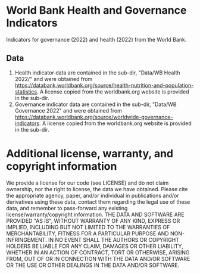 # World Bank Health and Governance Indicators
Indicators for governance (2022) and health (2022) from the World Bank.

## Data
1. Health indicator data are contained in the sub-dir, "Data/WB Health 2022/" and were obtained from https://databank.worldbank.org/source/health-nutrition-and-population-statistics. A license copied from the worldbank.org website is provided in the sub-dir.
2. Governance indicator data are contained in the sub-dir, "Data/WB Governance 2022" and were obtained from https://databank.worldbank.org/source/worldwide-governance-indicators. A license copied from the worldbank.org website is provided in the sub-dir.

 # Additional license, warranty, and copyright information
We provide a license for our code (see LICENSE) and do not claim ownership, nor the right to license, the data we have obtained. Please cite the appropriate agency, paper, and/or individual in publications and/or derivatives using these data, contact them regarding the legal use of these data, and remember to pass-forward any existing license/warranty/copyright information. THE DATA AND SOFTWARE ARE PROVIDED "AS IS", WITHOUT WARRANTY OF ANY KIND, EXPRESS OR IMPLIED, INCLUDING BUT NOT LIMITED TO THE WARRANTIES OF MERCHANTABILITY, FITNESS FOR A PARTICULAR PURPOSE AND NON-INFRINGEMENT. IN NO EVENT SHALL THE AUTHORS OR COPYRIGHT HOLDERS BE LIABLE FOR ANY CLAIM, DAMAGES OR OTHER LIABILITY, WHETHER IN AN ACTION OF CONTRACT, TORT OR OTHERWISE, ARISING FROM, OUT OF OR IN CONNECTION WITH THE DATA AND/OR SOFTWARE OR THE USE OR OTHER DEALINGS IN THE DATA AND/OR SOFTWARE.
